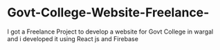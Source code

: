 # Govt-College-Website-Freelance-
I got a Freelance Project to develop a website for Govt College in wargal and i developed it using React js and Firebase 
